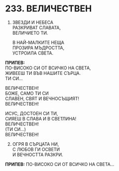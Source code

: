 # 233. ВЕЛИЧЕСТВЕН

1. ЗВЕЗДИ И НЕБЕСА  
    РАЗКРИВАТ СЛАВАТА,  
    ВЕЛИЧИЕТО ТИ.  

    В НАЙ-МАЛКИТЕ НЕЩА  
    ПРОЗИРА МЪДРОСТТА,  
    УСТРОИЛА СВЕТА.  

**ПРИПЕВ:**  
ПО-ВИСОКО СИ ОТ ВСИЧКО НА СВЕТА,  
ЖИВЕЕШ ТИ ВЪВ НАШИТЕ СЪРЦА.  
ТИ СИ…  

ВЕЛИЧЕСТВЕН!  
БОЖЕ, САМО ТИ СИ  
СЛАВЕН, СВЯТ И ВЕЧНОСЪЩИЯТ!  
ВЕЛИЧЕСТВЕН!  

ИСУС, ДОСТОЕН СИ ТИ,  
СИЯЕШ В СЛАВА И В СВЕТЛИНА!  
ВЕЛИЧЕСТВЕН!  
(ТИ СИ...)  
ВЕЛИЧЕСТВЕН!  

2. ОГРЯ В СЪРЦАТА НИ,  
С ЛЮБОВ ГИ ОСВЕТИ  
И ВЕЧНОСТТА РАЗКРИ.  

**ПРИПЕВ:** ПО-ВИСОКО СИ ОТ ВСИЧКО НА СВЕТА...


<DownloadsButton pdf="/pdf/233-velichestven.pdf" />

<DownloadChordsButton pdf="/chords/233-velichestven_akord.pdf"/>
